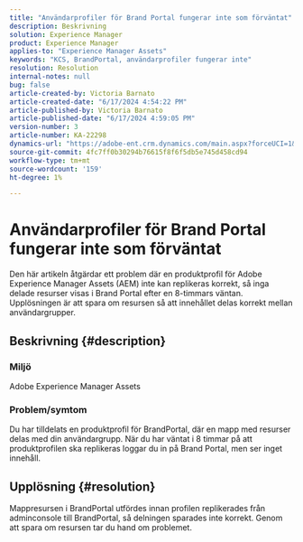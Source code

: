```yaml
---
title: "Användarprofiler för Brand Portal fungerar inte som förväntat"
description: Beskrivning
solution: Experience Manager
product: Experience Manager
applies-to: "Experience Manager Assets"
keywords: "KCS, BrandPortal, användarprofiler fungerar inte"
resolution: Resolution
internal-notes: null
bug: false
article-created-by: Victoria Barnato
article-created-date: "6/17/2024 4:54:22 PM"
article-published-by: Victoria Barnato
article-published-date: "6/17/2024 4:59:05 PM"
version-number: 3
article-number: KA-22298
dynamics-url: "https://adobe-ent.crm.dynamics.com/main.aspx?forceUCI=1&pagetype=entityrecord&etn=knowledgearticle&id=50db2f3c-ca2c-ef11-840a-6045bd026b83"
source-git-commit: 4fc7ff0b30294b76615f8f6f5db5e745d458cd94
workflow-type: tm+mt
source-wordcount: '159'
ht-degree: 1%

---
```


# Användarprofiler för Brand Portal fungerar inte som förväntat


Den här artikeln åtgärdar ett problem där en produktprofil för Adobe Experience Manager Assets (AEM) inte kan replikeras korrekt, så inga delade resurser visas i Brand Portal efter en 8-timmars väntan. Upplösningen är att spara om resursen så att innehållet delas korrekt mellan användargrupper.

## Beskrivning {#description}


### Miljö

Adobe Experience Manager Assets

### Problem/symtom

Du har tilldelats en produktprofil för BrandPortal, där en mapp med resurser delas med din användargrupp. När du har väntat i 8 timmar på att produktprofilen ska replikeras loggar du in på Brand Portal, men ser inget innehåll.


## Upplösning {#resolution}


Mappresursen i BrandPortal utfördes innan profilen replikerades från adminconsole till BrandPortal, så delningen sparades inte korrekt. Genom att spara om resursen tar du hand om problemet.
